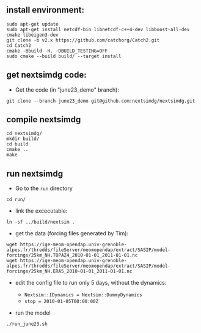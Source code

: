 
## install environment:

```
sudo apt-get update
sudo apt-get install netcdf-bin libnetcdf-c++4-dev libboost-all-dev cmake libeigen3-dev
git clone -b v2.x https://github.com/catchorg/Catch2.git
cd Catch2
cmake -Bbuild -H. -DBUILD_TESTING=OFF
sudo cmake --build build/ --target install
```

## get nextsimdg code:
* Get the code (in "june23_demo" branch):
```
git clone --branch june23_demo git@github.com:nextsimdg/nextsimdg.git
```

## compile nextsimdg
``` 
cd nextsimdg/
mkdir build/
cd build
cmake ..
make
```

## run nextsimdg
* Go to the `run` directory
```
cd run/
```

* link the excecutable:
```
ln -sf ../build/nextsim .
```

* get the data (forcing files generated by Tim):
``` 
wget https://ige-meom-opendap.univ-grenoble-alpes.fr/thredds/fileServer/meomopendap/extract/SASIP/model-forcings/25km_NH.TOPAZ4_2010-01-01_2011-01-01.nc
wget https://ige-meom-opendap.univ-grenoble-alpes.fr/thredds/fileServer/meomopendap/extract/SASIP/model-forcings/25km_NH.ERA5_2010-01-01_2011-01-01.nc
```

* edit the config file to run only 5 days, without the dynamics:
  * `Nextsim::IDynamics = Nextsim::DummyDynamics`
  * `stop = 2010-01-05T00:00:00Z`

*  run the model
```
./run_june23.sh
```
